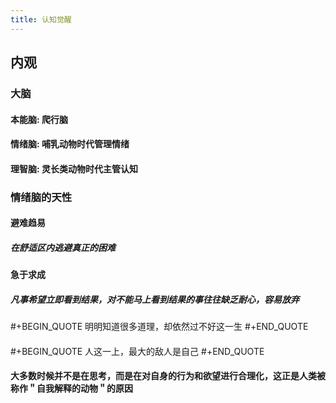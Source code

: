 ```yaml
---
title: 认知觉醒
---
```


## 内观

### 大脑
#### 本能脑:  爬行脑
#### 情绪脑:  哺乳动物时代管理情绪
#### 理智脑:  灵长类动物时代主管认知
### 情绪脑的天性
#### 避难趋易
##### 在舒适区内逃避真正的困难
#### 急于求成
##### 凡事希望立即看到结果，对不能马上看到结果的事往往缺乏耐心，容易放弃
####
#+BEGIN_QUOTE
明明知道很多道理，却依然过不好这一生
#+END_QUOTE
####
#+BEGIN_QUOTE
人这一上，最大的敌人是自己
#+END_QUOTE
#### 大多数时候并不是在思考，而是在对自身的行为和欲望进行合理化，这正是人类被称作＂自我解释的动物＂的原因
####
